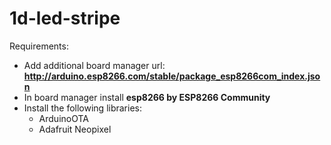 # 1d-led-stripe
Requirements:

  * Add additional board manager url: **http://arduino.esp8266.com/stable/package_esp8266com_index.json**
  * In board manager install **esp8266 by ESP8266 Community**
  * Install the following libraries:
    * ArduinoOTA
    * Adafruit Neopixel
    
